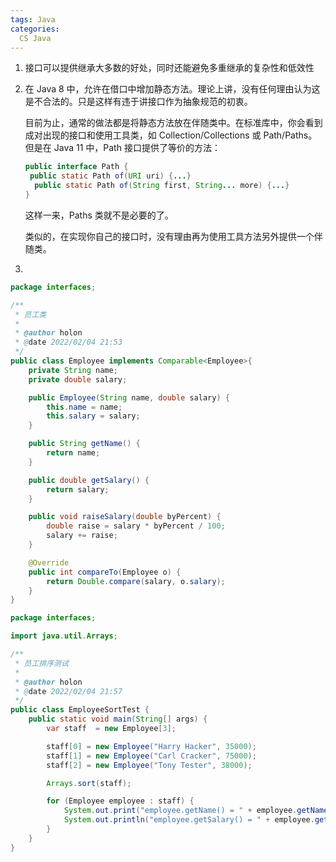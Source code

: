 ```yaml
---
tags: Java
categories:
  CS Java
---
```


1. 接口可以提供继承大多数的好处，同时还能避免多重继承的复杂性和低效性

2. 在 Java 8 中，允许在借口中增加静态方法。理论上讲，没有任何理由认为这是不合法的。只是这样有违于讲接口作为抽象规范的初衷。

   目前为止，通常的做法都是将静态方法放在伴随类中。在标准库中，你会看到成对出现的接口和使用工具类，如 Collection/Collections 或 Path/Paths。但是在 Java 11 中，Path 接口提供了等价的方法：

   ```java
   public interface Path {
   	public static Path of(URI uri) {...}
     public static Path of(String first, String... more) {...}
   }
   ```

   这样一来，Paths 类就不是必要的了。

   类似的，在实现你自己的接口时，没有理由再为使用工具方法另外提供一个伴随类。

3. 

```java
package interfaces;

/**
 * 员工类
 *
 * @author holon
 * @date 2022/02/04 21:53
 */
public class Employee implements Comparable<Employee>{
    private String name;
    private double salary;

    public Employee(String name, double salary) {
        this.name = name;
        this.salary = salary;
    }

    public String getName() {
        return name;
    }

    public double getSalary() {
        return salary;
    }

    public void raiseSalary(double byPercent) {
        double raise = salary * byPercent / 100;
        salary += raise;
    }

    @Override
    public int compareTo(Employee o) {
        return Double.compare(salary, o.salary);
    }
}
```

```java
package interfaces;

import java.util.Arrays;

/**
 * 员工排序测试
 *
 * @author holon
 * @date 2022/02/04 21:57
 */
public class EmployeeSortTest {
    public static void main(String[] args) {
        var staff  = new Employee[3];

        staff[0] = new Employee("Harry Hacker", 35000);
        staff[1] = new Employee("Carl Cracker", 75000);
        staff[2] = new Employee("Tony Tester", 38000);

        Arrays.sort(staff);

        for (Employee employee : staff) {
            System.out.print("employee.getName() = " + employee.getName());
            System.out.println("employee.getSalary() = " + employee.getSalary());
        }
    }
}
```